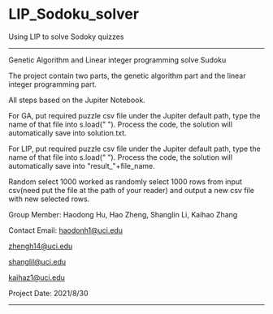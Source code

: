# LIP_Sodoku_solver
Using LIP to solve Sodoky quizzes
**********************************************************************

Genetic Algorithm and Linear integer programming solve Sudoku

The project contain two parts, the genetic algorithm part and the linear integer programming part.

All steps based on the Jupiter Notebook. 

For GA, put required puzzle csv file under the Jupiter default path, type the name of that file into s.load(" "). Process the code, the solution will automatically save into solution.txt.

For LIP, put required puzzle csv file under the Jupiter default path, type the name of that file into s.load(" "). Process the code, the solution will automatically save into "result_"+file_name.

Random select 1000 worked as randomly select 1000 rows from input csv(need put the file at the path of your reader) and output a new csv file with new selected rows.

Group Member:
Haodong Hu, Hao Zheng, Shanglin Li, Kaihao Zhang 

Contact Email:
haodonh1@uci.edu

zhengh14@uci.edu

shanglil@uci.edu

kaihaz1@uci.edu

Project Date:
2021/8/30

**********************************************************************
